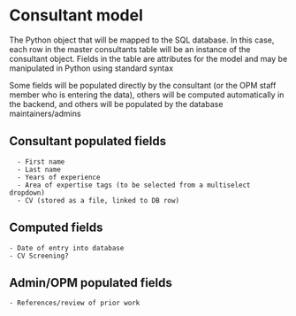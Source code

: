 # Consultant model
The Python object that will be mapped to the SQL database. In this case, each row in the master consultants table will be an instance of the consultant object. Fields in the table are attributes for the model and may be manipulated in Python using standard syntax

Some fields will be populated directly by the consultant (or the OPM staff member who is entering the data), others will be computed automatically in the backend, and others will be populated by the database maintainers/admins

## Consultant populated fields
      - First name
      - Last name
      - Years of experience
      - Area of expertise tags (to be selected from a multiselect dropdown)
      - CV (stored as a file, linked to DB row)

## Computed fields
    - Date of entry into database 
    - CV Screening?
    
## Admin/OPM populated fields
    - References/review of prior work

